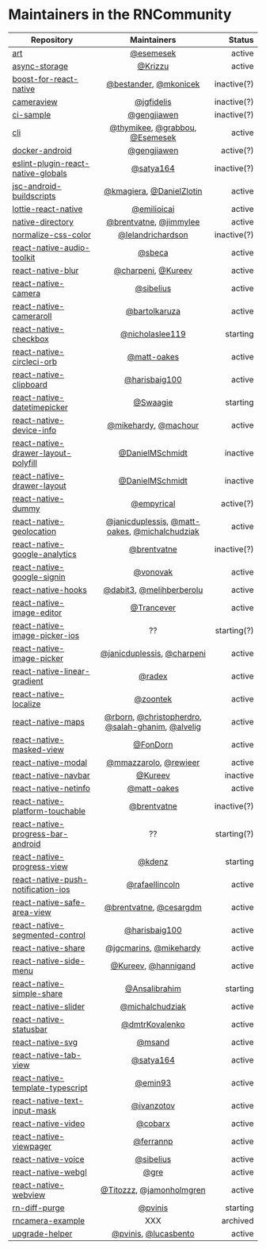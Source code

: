 # Maintainers in the RNCommunity

| Repository                                                                                                           |                                                                                    Maintainers                                                                                     |      Status |
| -------------------------------------------------------------------------------------------------------------------- | :--------------------------------------------------------------------------------------------------------------------------------------------------------------------------------: | ----------: |
| [art](https://github.com/react-native-community/art)                                                                 |                                                                      [@esemesek](https://github.com/Esemesek)                                                                      |      active |
| [async-storage](https://github.com/react-native-community/async-storage)                                             |                                                                        [@Krizzu](https://github.com/Krizzu)                                                                        |      active |
| [boost-for-react-native](https://github.com/react-native-community/boost-for-react-native)                           |                                                [@bestander](https://github.com/bestander), [@mkonicek](https://github.com/mkonicek)                                                | inactive(?) |
| [cameraview](https://github.com/react-native-community/cameraview)                                                   |                                                                     [@jgfidelis](https://github.com/jgfidelis)                                                                     | inactive(?) |
| [ci-sample](https://github.com/react-native-community/ci-sample)                                                     |                                                                    [@gengjiawen](https://github.com/gengjiawen)                                                                    | inactive(?) |
| [cli](https://github.com/react-native-community/cli)                                                                 |                             [@thymikee](https://github.com/thymikee), [@grabbou](https://github.com/grabbou), [@Esemesek](https://github.com/Esemesek)                             |      active |
| [docker-android](https://github.com/react-native-community/docker-android)                                           |                                                                    [@gengjiawen](https://github.com/gengjiawen)                                                                    |   active(?) |
| [eslint-plugin-react-native-globals](https://github.com/react-native-community/eslint-plugin-react-native-globals)   |                                                                      [@satya164](https://github.com/satya164)                                                                      | inactive(?) |
| [jsc-android-buildscripts](https://github.com/react-native-community/jsc-android-buildscript)                        |                                             [@kmagiera](https://github.com/kmagiera), [@DanielZlotin](https://github.com/DanielZlotin)                                             |      active |
| [lottie-react-native](https://github.com/react-native-community/lottie-react-native)                                 |                                                                    [@emilioicai](https://github.com/emilioicai)                                                                    |      active |
| [native-directory](https://github.com/react-native-community/native-directory)                                       |                                               [@brentvatne](https://github.com/brentvatne), [@jimmylee](https://github.com/jimmylee)                                               |      active |
| [normalize-css-color](https://github.com/react-native-community/normalize-css-color)                                 |                                                              [@lelandrichardson](https://github.com/lelandrichardson)                                                              | inactive(?) |
| [react-native-audio-toolkit](https://github.com/react-native-community/react-native-audio-toolkit)                   |                                                                         [@sbeca](https://github.com/sbeca)                                                                         |      active |
| [react-native-blur](https://github.com/react-native-community/react-native-blur)                                     |                                                   [@charpeni](https://github.com/charpeni), [@Kureev](https://github.com/Kureev)                                                   |      active |
| [react-native-camera](https://github.com/react-native-community/react-native-camera)                                 |                                                                      [@sibelius](https://github.com/sibelius)                                                                      |      active |
| [react-native-cameraroll](https://github.com/react-native-community/react-native-cameraroll)                         |                                                                  [@bartolkaruza](https://github.com/bartolkaruza)                                                                  |      active |
| [react-native-checkbox](https://github.com/react-native-community/react-native-checkbox)                             |                                                                [@nicholaslee119](https://github.com/nicholaslee119)                                                                |    starting |
| [react-native-circleci-orb](https://github.com/react-native-community/react-native-circleci-orb)                     |                                                                    [@matt-oakes](https://github.com/matt-oakes)                                                                    |      active |
| [react-native-clipboard](https://github.com/react-native-community/react-native-clipboard)                           |                                                                  [@harisbaig100](https://github.com/harisbaig100)                                                                  |      active |
| [react-native-datetimepicker](https://github.com/react-native-community/react-native-datetimepicker)                 |                                                                       [@Swaagie](https://github.com/Swaagie)                                                                       |    starting |
| [react-native-device-info](https://github.com/react-native-community/react-native-device-info)                       |                                                 [@mikehardy](https://github.com/mikehardy), [@machour](https://github.com/machour)                                                 |      active |
| [react-native-drawer-layout-polyfill](https://github.com/react-native-community/react-native-drawer-layout-polyfill) |                                                                [@DanielMSchmidt](https://github.com/DanielMSchmidt)                                                                |    inactive |
| [react-native-drawer-layout](https://github.com/react-native-community/react-native-drawer-layout)                   |                                                                [@DanielMSchmidt](https://github.com/DanielMSchmidt)                                                                |    inactive |
| [react-native-dummy](https://github.com/react-native-community/react-native-dummy)                                   |                                                                     [@empyrical](https://github.com/empyrical)                                                                     |   active(?) |
| [react-native-geolocation](https://github.com/react-native-community/react-native-geolocation)                       |              [@janicduplessis](https://github.com/janicduplessis), [@matt-oakes](https://github.com/matt-oakes), [@michalchudziak](https://github.com/michalchudziak)              |      active |
| [react-native-google-analytics](https://github.com/react-native-community/react-native-google-analytics)             |                                                                    [@brentvatne](https://github.com/brentvatne)                                                                    | inactive(?) |
| [react-native-google-signin](https://github.com/react-native-community/react-native-google-signin)                   |                                                                       [@vonovak](https://github.com/vonovak)                                                                       |      active |
| [react-native-hooks](https://github.com/react-native-community/react-native-hooks)                                   |                                             [@dabit3](https://github.com/dabit3), [@melihberberolu](https://github.com/melihberberolu)                                             |      active |
| [react-native-image-editor](https://github.com/react-native-community/react-native-image-editor)                     |                                                                     [@Trancever](https://github.com/Trancever)                                                                     |      active |
| [react-native-image-picker-ios](https://github.com/react-native-community/react-native-image-picker-ios)             |                                                                                         ??                                                                                         | starting(?) |
| [react-native-image-picker](https://github.com/react-native-community/react-native-image-picker)                     |                                           [@janicduplessis](https://github.com/janicduplessis), [@charpeni](https://github.com/charpeni)                                           |      active |
| [react-native-linear-gradient](https://github.com/react-native-community/react-native-linear-gradient)               |                                                                         [@radex](https://github.com/radex)                                                                         |      active |
| [react-native-localize](https://github.com/react-native-community/react-native-localize)                             |                                                                       [@zoontek](https://github.com/zoontek)                                                                       |      active |
| [react-native-maps](https://github.com/react-native-community/react-native-maps)                                     | [@rborn](https://github.com/rborn), [@christopherdro](https://github.com/christopherdro), [@salah-ghanim](https://github.com/salah-ghanim), [@alvelig](https://github.com/alvelig) |      active |
| [react-native-masked-view](https://github.com/react-native-community/react-native-masked-view)                       |                                                                       [@FonDorn](https://github.com/FonDorn)                                                                       |      active |
| [react-native-modal](https://github.com/react-native-community/react-native-modal)                                   |                                                [@mmazzarolo](https://github.com/mmazzarolo), [@rewieer](https://github.com/rewieer)                                                |      active |
| [react-native-navbar](https://github.com/react-native-community/react-native-navbar)                                 |                                                                        [@Kureev](https://github.com/Kureev)                                                                        |    inactive |
| [react-native-netinfo](https://github.com/react-native-community/react-native-netinfo)                               |                                                                    [@matt-oakes](https://github.com/matt-oakes)                                                                    |      active |
| [react-native-platform-touchable](https://github.com/react-native-community/react-native-platform-touchable)         |                                                                    [@brentvatne](https://github.com/brentvatne)                                                                    | inactive(?) |
| [react-native-progress-bar-android](https://github.com/react-native-community/react-native-progress-bar-android)     |                                                                                         ??                                                                                         | starting(?) |
| [react-native-progress-view](https://github.com/react-native-community/react-native-progress-view)                   |                                                                         [@kdenz](https://github.com/kdenz)                                                                         |    starting |
| [react-native-push-notification-ios](https://github.com/react-native-community/react-native-push-notification-ios)   |                                                                 [@rafaellincoln](https://github.com/rafaellincoln)                                                                 |      active |
| [react-native-safe-area-view](https://github.com/react-native-community/react-native-safe-area-view)                 |                                               [@brentvatne](https://github.com/brentvatne), [@cesargdm](https://github.com/cesargdm)                                               |      active |
| [react-native-segmented-control](https://github.com/react-native-community/react-native-segmented-control)           |                                                                  [@harisbaig100](https://github.com/harisbaig100)                                                                  |      active |
| [react-native-share](https://github.com/react-native-community/react-native-share)                                   |                                               [@jgcmarins](https://github.com/jgcmarins), [@mikehardy](https://github.com/mikehardy)                                               |      active |
| [react-native-side-menu](https://github.com/react-native-community/react-native-side-menu)                           |                                                  [@Kureev](https://github.com/Kureev), [@hannigand](https://github.com/hannigand)                                                  |      active |
| [react-native-simple-share](https://github.com/react-native-community/react-native-simple-share)                     |                                                                  [@Ansalibrahim](https://github.com/Ansalibrahim)                                                                  |    starting |
| [react-native-slider](https://github.com/react-native-community/react-native-slider)                                 |                                                                [@michalchudziak](https://github.com/michalchudziak)                                                                |      active |
| [react-native-statusbar](https://github.com/react-native-community/react-native-statusbar)                           |                                                                 [@dmtrKovalenko](https://github.com/dmtrKovalenko)                                                                 |      active |
| [react-native-svg](https://github.com/react-native-community/react-native-svg)                                       |                                                                         [@msand](https://github.com/msand)                                                                         |      active |
| [react-native-tab-view](https://github.com/react-native-community/react-native-tab-view)                             |                                                                      [@satya164](https://github.com/satya164)                                                                      |      active |
| [react-native-template-typescript](https://github.com/react-native-community/react-native-template-typescript)       |                                                                        [@emin93](https://github.com/emin93)                                                                        |      active |
| [react-native-text-input-mask](https://github.com/react-native-community/react-native-text-input-mask)               |                                                                     [@ivanzotov](https://github.com/ivanzotov)                                                                     |      active |
| [react-native-video](https://github.com/react-native-community/react-native-video)                                   |                                                                        [@cobarx](https://github.com/cobarx)                                                                        |      active |
| [react-native-viewpager](https://github.com/react-native-community/react-native-viewpager)                           |                                                                      [@ferrannp](https://github.com/ferrannp)                                                                      |      active |
| [react-native-voice](https://github.com/react-native-community/react-native-voice)                                   |                                                                      [@sibelius](https://github.com/sibelius)                                                                      |      active |
| [react-native-webgl](https://github.com/react-native-community/react-native-webgl)                                   |                                                                           [@gre](https://github.com/gre)                                                                           |      active |
| [react-native-webview](https://github.com/react-native-community/react-native-webview)                               |                                             [@Titozzz](https://github.com/Titozzz), [@jamonholmgren](https://github.com/jamonholmgren)                                             |      active |
| [rn-diff-purge](https://github.com/react-native-community/rn-diff-purge)                                             |                                                                        [@pvinis](https://github.com/pvinis)                                                                        |    starting |
| [rncamera-example](https://github.com/react-native-community/rncamera-example)                                       |                                                                                        XXX                                                                                         |    archived |
| [upgrade-helper](https://github.com/react-native-community/upgrade-helper)                                           |               [@pvinis](https://github.com/pvinis), [@lucasbento](https://github.com/lucasbento)                                                                                   | active      |
